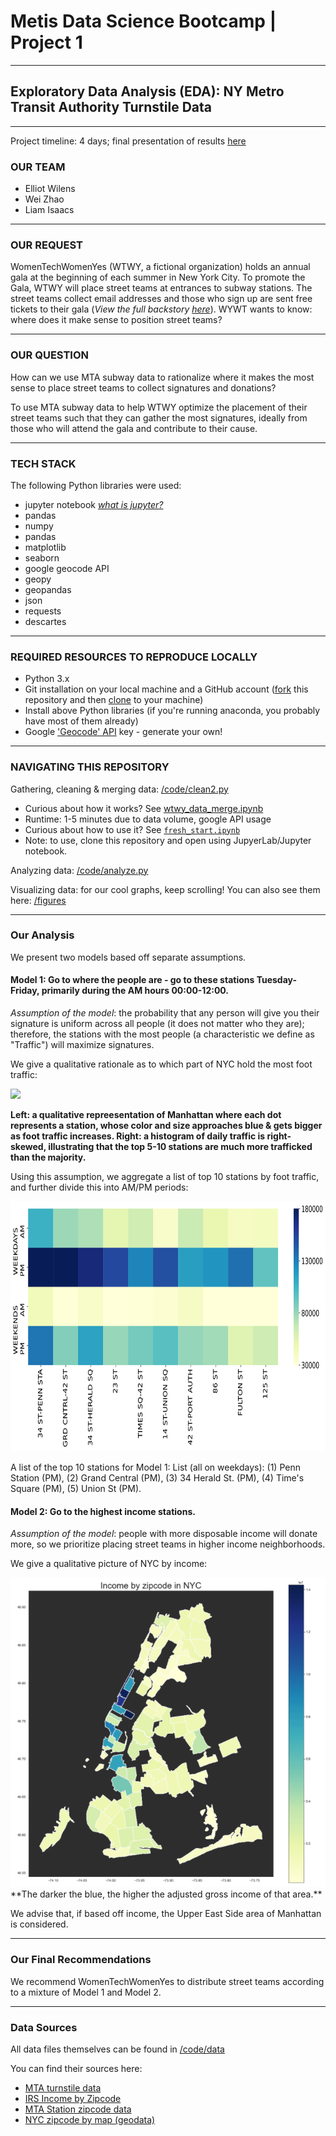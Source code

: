 # Metis Data Science Bootcamp | Project 1
---

## Exploratory Data Analysis (EDA): NY Metro Transit Authority Turnstile Data

---
Project timeline: 4 days; final presentation of results [here](https://github.com/edubu2/metis-project1/blob/main/etc/presentation_project1.pdf)

### OUR TEAM
- Elliot Wilens
- Wei Zhao
- Liam Isaacs

---
### OUR REQUEST

WomenTechWomenYes (WTWY, a fictional organization) holds an annual gala at the beginning of each summer in New York City. To promote the Gala, WTWY will place street teams at entrances to subway stations. The street teams collect email addresses and those who sign up are sent free tickets to their gala (*View the full backstory [here](https://github.com/edubu2/metis-project1/blob/main/etc/project_background.md)*). WYWT wants to know: where does it make sense to position street teams?

---
### OUR QUESTION

How can we use MTA subway data to rationalize where it makes the most sense to place street teams to collect signatures and donations?

To use MTA subway data to help WTWY optimize the placement of their street teams such that they can gather the most signatures, ideally from those who will attend the gala and contribute to their cause.

---
### TECH STACK

The following Python libraries were used:
- jupyter notebook [*what is jupyter?*](https://www.dataquest.io/blog/jupyter-notebook-tutorial/)
- pandas
- numpy
- pandas
- matplotlib
- seaborn
- google geocode API
- geopy
- geopandas
- json
- requests
- descartes

---
### REQUIRED RESOURCES TO REPRODUCE LOCALLY

- Python 3.x
- Git installation on your local machine and a GitHub account ([fork](https://docs.github.com/en/free-pro-team@latest/github/getting-started-with-github/fork-a-repo) this repository and then [clone](https://docs.github.com/en/free-pro-team@latest/github/creating-cloning-and-archiving-repositories/cloning-a-repository) to your machine)
- Install above Python libraries (if you're running anaconda, you probably have most of them already)
- Google ['Geocode' API](https://developers.google.com/maps/documentation/geocoding/start) key - generate your own!

---
### NAVIGATING THIS REPOSITORY

Gathering, cleaning & merging data: [/code/clean2.py](https://github.com/edubu2/metis-project1/blob/main/code/clean2.py)
  - Curious about how it works? See [wtwy_data_merge.ipynb](https://github.com/edubu2/metis-project1/blob/main/code/wtwy_data_merge.ipynb)
  - Runtime: 1-5 minutes due to data volume, google API usage
  - Curious about how to use it? See [``fresh_start.ipynb``](https://github.com/edubu2/metis-project1/blob/main/code/fresh_start.ipynb)
  - Note: to use, clone this repository and open using JupyerLab/Jupyter notebook.

Analyzing data: [/code/analyze.py](https://github.com/edubu2/metis-project1/blob/main/code/analyze.py)

Visualizing data: for our cool graphs, keep scrolling! You can also see them here: [/figures](https://github.com/edubu2/metis-project1/blob/main/figures)

---
### Our Analysis

We present two models based off separate assumptions.

#### Model 1: Go to where the people are - go to these stations Tuesday-Friday, primarily during the AM hours 00:00-12:00.
*Assumption of the model*: the probability that any person will give you their signature is uniform across all people (it does not matter who they are); therefore, the stations with the most people (a characteristic we define as "Traffic") will maximize signatures.

We give a qualitative rationale as to which part of NYC hold the most foot traffic:

<img src="./figures/stations_by_traffic_manhattan_map.svg">

**Left: a qualitative repreesentation of Manhattan where each dot represents a station, whose color and size approaches blue & gets bigger as foot traffic increases. Right: a histogram of daily traffic is right-skewed, illustrating that the top 5-10 stations are much more trafficked than the majority.**

Using this assumption, we aggregate a list of top 10 stations by foot traffic, and further divide this into AM/PM periods:

<img src="./figures/weekly_ampm_average_traffic.svg" height="400">

A list of the top 10 stations for Model 1:
List (all on weekdays): (1) Penn Station (PM), (2) Grand Central (PM), (3) 34 Herald St. (PM), (4) Time's Square (PM), (5) Union St (PM).

#### Model 2: Go to the highest income stations.
*Assumption of the model*: people with more disposable income will donate more, so we prioritize placing street teams in higher income neighborhoods.

We give a qualitative picture of NYC by income:

<img src="./figures/income_by_zip.png">
**The darker the blue, the higher the adjusted gross income of that area.**


We advise that, if based off income, the Upper East Side area of Manhattan is considered.

---
### Our Final Recommendations

We recommend WomenTechWomenYes to distribute street teams according to a mixture of Model 1 and Model 2.

---
### Data Sources

All data files themselves can be found in [/code/data](https://github.com/edubu2/metis-project1/blob/main/code/data)

You can find their sources here:

- [MTA turnstile data](http://web.mta.info/developers/turnstile.html)
- [IRS Income by Zipcode](https://www.irs.gov/statistics/soi-tax-stats-individual-income-tax-statistics-zip-code-data-soi)
- [MTA Station zipcode data](http://web.mta.info/developers/data/nyct/subway/Stations.csv) 
- [NYC zipcode by map (geodata)](https://jsspina.carto.com/tables/nyc_zip_code_tabulation_areas_polygons/public/map)
